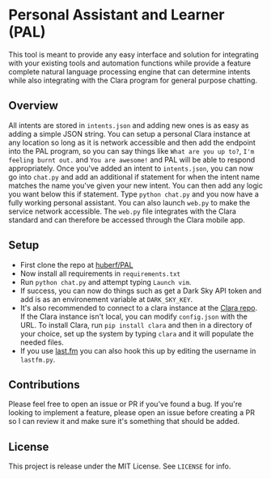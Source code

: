 # Personal Assistant and Learner (PAL)

This tool is meant to provide any easy interface and solution for integrating
with your existing tools and automation functions while provide a feature
complete natural language processing engine that can determine intents while
also integrating with the Clara program for general purpose chatting.

## Overview
All intents are stored in `intents.json` and adding new ones is as easy as
adding a simple JSON string. You can setup a personal Clara instance at any
location so long as it is network accessible and then add the endpoint into the
PAL program, so you can say things like `What are you up to?`, `I'm feeling
burnt out.` and `You are awesome!` and PAL will be able to respond
appropriately.
Once you've added an intent to `intents.json`, you can now go into `chat.py` and
add an additional if statement for when the intent name matches the name you've
given your new intent. You can then add any logic you want below this if
statement.
Type `python chat.py` and you now have a fully working personal assistant. You
can also launch `web.py` to make the service network accessible. The `web.py`
file integrates with the Clara standard and can therefore be accessed through
the Clara mobile app.

## Setup
* First clone the repo at [huberf/PAL](https://github.com/huberf/PAL)
* Now install all requirements in `requirements.txt`
* Run `python chat.py` and attempt typing `Launch vim`.
* If success, you can now do things such as get a Dark Sky API token and add is
  as an environement variable at `DARK_SKY_KEY`.
* It's also recommended to connect to a clara instance at the [Clara
  repo](https://github.com/huberf/clara-bot). If the Clara instance isn't local,
  you can modify `config.json` with the URL. To install Clara, run `pip install
  clara` and then in a directory of your choice, set up the system by typing
  `clara` and it will populate the needed files.
* If you use [last.fm](http://last.fm) you can also hook this up by editing the
  username in `lastfm.py`.

## Contributions
Please feel free to open an issue or PR if you've found a bug. If you're looking
to implement a feature, please open an issue before creating a PR so I can review
it and make sure it's something that should be added.

## License
This project is release under the MIT License. See `LICENSE` for info.
